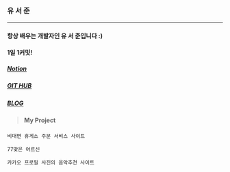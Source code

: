 ### 유 서 준

---

####   항상 배우는 개발자인 유 서 준입니다 :) 
####   1일 1커밋!

##### [Notion](https://www.notion.so/796f18a14bb9433482a4787dc8e21b46)

##### [GIT HUB](https://github.com/jigreg)

##### [BLOG](https://bgs-admin.tistory.com/)

> #### My Project

` 비대면 휴게소 주문 서비스 사이트 `



`77맞은 어르신`


`카카오 프로필 사진의 음악추천 사이트`




